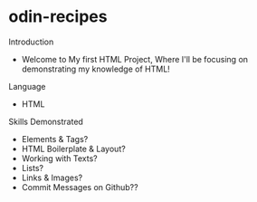 # odin-recipes
Introduction
- Welcome to My first HTML Project, Where I'll be focusing on demonstrating my knowledge of HTML!

Language
- HTML

Skills Demonstrated
- Elements & Tags?
- HTML Boilerplate & Layout?
- Working with Texts?
- Lists?
- Links & Images?
- Commit Messages on Github??
